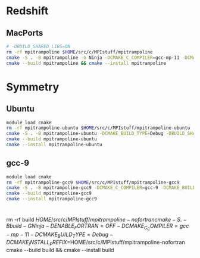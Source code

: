 # Redshift

## MacPorts

```sh
# -DBUILD_SHARED_LIBS=ON
rm -rf mpitrampoline $HOME/src/c/MPIstuff/mpitrampoline
cmake -S . -B mpitrampoline -G Ninja -DCMAKE_C_COMPILER=gcc-mp-11 -DCMAKE_CXX_COMPILER=g++-mp-11 -DCMAKE_Fortran_COMPILER=gfortran-mp-11 -DCMAKE_BUILD_TYPE=Debug -DCMAKE_INSTALL_PREFIX=$HOME/src/c/MPIstuff/mpitrampoline
cmake --build mpitrampoline && cmake --install mpitrampoline
```

# Symmetry

## Ubuntu

```sh
module load cmake
rm -rf mpitrampoline-ubuntu $HOME/src/c/MPIstuff/mpitrampoline-ubuntu
cmake -S . -B mpitrampoline-ubuntu -DCMAKE_BUILD_TYPE=Debug -DBUILD_SHARED_LIBS=ON -DCMAKE_INSTALL_PREFIX=$HOME/src/c/MPIstuff/mpitrampoline-ubuntu
cmake --build mpitrampoline-ubuntu
cmake --install mpitrampoline-ubuntu
```

## gcc-9

```sh
module load cmake
rm -rf mpitrampoline-gcc9 $HOME/src/c/MPIstuff/mpitrampoline-gcc9
cmake -S . -B mpitrampoline-gcc9 -DCMAKE_C_COMPILER=gcc-9 -DCMAKE_BUILD_TYPE=Debug -DCMAKE_INSTALL_PREFIX=$HOME/src/c/MPIstuff/mpitrampoline-gcc9
cmake --build mpitrampoline-gcc9
cmake --install mpitrampoline-gcc9
```

#

rm -rf build $HOME/src/c/MPIstuff/mpitrampoline-nofortran
cmake -S . -B build -G Ninja -DENABLE_FORTRAN=OFF -DCMAKE_C_COMPILER=gcc-mp-11 -DCMAKE_BUILD_TYPE=Debug -DCMAKE_INSTALL_PREFIX=$HOME/src/c/MPIstuff/mpitrampoline-nofortran
cmake --build build && cmake --install build

